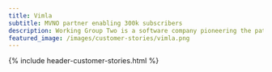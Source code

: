 ```yaml
---
title: Vimla
subtitle: MVNO partner enabling 300k subscribers 
description: Working Group Two is a software company pioneering the path of a new telco network.
featured_image: /images/customer-stories/vimla.png
---
```

{% include header-customer-stories.html %}
